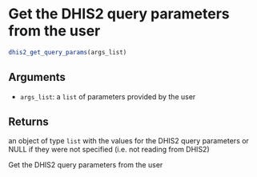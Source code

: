 # Get the DHIS2 query parameters from the user

```r
dhis2_get_query_params(args_list)
```

## Arguments

- `args_list`: a `list` of parameters provided by the user

## Returns

an object of type `list` with the values for the DHIS2 query parameters or NULL if they were not specified (i.e. not reading from DHIS2)

Get the DHIS2 query parameters from the user
